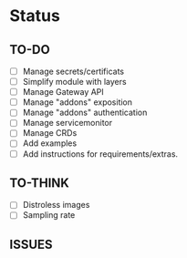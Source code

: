 # Status

## TO-DO 
- [ ] Manage secrets/certificats
- [ ] Simplify module with layers
- [ ] Manage Gateway API
- [ ] Manage "addons" exposition
- [ ] Manage "addons" authentication
- [ ] Manage servicemonitor
- [ ] Manage CRDs
- [ ] Add examples
- [ ] Add instructions for requirements/extras.

## TO-THINK
- [ ] Distroless images
- [ ] Sampling rate

## ISSUES
